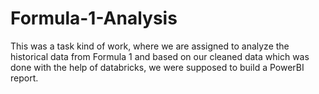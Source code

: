 # Formula-1-Analysis


This was a task kind of work, where we are assigned to analyze the historical data from Formula 1 and based on our cleaned data which was done with the help of databricks, we were supposed to build a PowerBI report.